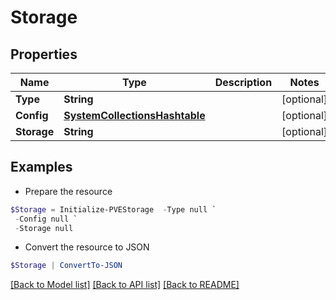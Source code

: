 # Storage
## Properties

Name | Type | Description | Notes
------------ | ------------- | ------------- | -------------
**Type** | **String** |  | [optional] 
**Config** | [**SystemCollectionsHashtable**](.md) |  | [optional] 
**Storage** | **String** |  | [optional] 

## Examples

- Prepare the resource
```powershell
$Storage = Initialize-PVEStorage  -Type null `
 -Config null `
 -Storage null
```

- Convert the resource to JSON
```powershell
$Storage | ConvertTo-JSON
```

[[Back to Model list]](../README.md#documentation-for-models) [[Back to API list]](../README.md#documentation-for-api-endpoints) [[Back to README]](../README.md)

